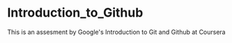 # Introduction_to_Github
This is an assesment by Google's Introduction to Git and Github at Coursera
